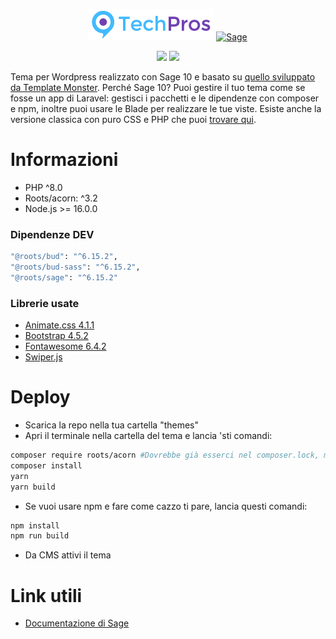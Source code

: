 <div align="center">
    <p>
        <img src="./resources/images/main-logo.png">
        <a href="https://roots.io/sage/">
            <img alt="Sage" src="https://cdn.roots.io/app/uploads/logo-sage.svg" height="50">
        </a>
    </p>
    <p>
        <img src="https://img.shields.io/badge/wordpress-grey?style=for-the-badge&logo=wordpress">
        <img src="https://img.shields.io/badge/Node.js-43853D?style=for-the-badge&logo=node.js&logoColor=white">
    </p>
</div>
  
Tema per Wordpress realizzato con Sage 10 e basato su <a href="https://wp.ditsolution.net/techpros/">quello sviluppato da Template Monster</a>. Perché Sage 10? Puoi gestire il tuo tema come se fosse un app di Laravel: gestisci i pacchetti e le dipendenze con composer e npm, inoltre puoi usare le Blade per realizzare le tue viste. Esiste anche la versione classica con puro CSS e PHP che puoi <a href="https://github.com/Fabiolx26/techpros-theme">trovare qui</a>.

# Informazioni
* PHP ^8.0
* Roots/acorn: ^3.2
* Node.js >= 16.0.0
  
### Dipendenze DEV

```sh
"@roots/bud": "^6.15.2",
"@roots/bud-sass": "^6.15.2",
"@roots/sage": "^6.15.2"
```

### Librerie usate
* <a href="https://animate.style/">Animate.css 4.1.1</a>
* <a href="https://getbootstrap.com/">Bootstrap 4.5.2</a> 
* <a href="https://fontawesome.com/">Fontawesome 6.4.2</a>
* <a href="https://swiperjs.com/">Swiper.js</a>

# Deploy
* Scarica la repo nella tua cartella "themes"
* Apri il terminale nella cartella del tema e lancia 'sti comandi:
```sh
composer require roots/acorn #Dovrebbe già esserci nel composer.lock, ma nel caso eseguilo non si sa mai
composer install
yarn
yarn build
```

* Se vuoi usare npm e fare come cazzo ti pare, lancia questi comandi:
```sh
npm install
npm run build
```

* Da CMS attivi il tema

# Link utili
* <a href="https://roots.io/sage/docs/installation/">Documentazione di Sage</a>
